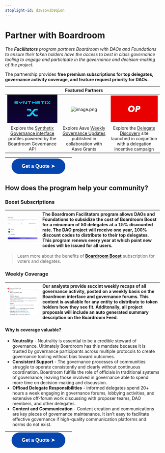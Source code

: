 ```yaml
---
stoplight-id: d38s5vzb9qion
---
```


# Partner with Boardroom

*The **Facilitators** program partners Boardroom with DAOs and Foundations to ensure their token holders have the access to best in class governance tooling to engage and participate in the governance and decision-making of the project.*

The partnership provides **free premium subscriptions for top delegates, governance activity coverage, and feature request priority for DAOs.**

| |Featured Partners |    |   
|   :----:   |    :----:   |    :----:   |  
|![image.png](../../assets/images/EgfXUXyUwAAAiZM.jpeg)|![image.png](../../assets/images/Qué-es-AAVE.jpeg)|![image.png](../../assets/images/optimism-logo.png)|
| Explore the [Synthetix Governance interface](https://governance.synthetix.io/councils) profiles powered by the Boardroom Governance API | Explore Aave [Weekly Governance Updates](https://boardroom.io/aave/resources/Weekly%20Recaps) published in collaboration with Aave Grants | Explore the [Delegate Discovery](https://boardroom.io/optimism/delegates) site launched in conjuntion with a delegation incentive campaign|

| |<a href="https://calendly.com/d/d5z-6wd-6vs/facilitators-program-onboarding"><button style="all:unset;font-family:Helvetica,Arial,sans-serif;display:inline-block;max-width:100%;white-space:nowrap;overflow:hidden;text-overflow:ellipsis;background-color:#0445AF;color:#FFFFFF;font-size:16px;border-radius:25px;padding:0 33px;font-weight:bold;height:50px;cursor:pointer;line-height:50px;text-align:center;margin:0;text-decoration:none;">Get a Quote ➤</button><a/> | |
|   :----:   |    :----:   |    :----:   |  

## How does the program help your community?

### Boost Subscriptions

|![image.png](../../assets/images/ftnqdHbiSm.gif)|The Boardroom Facilitators program allows DAOs and Foundations to subsidize the cost of Boardroom Boost for a minumum of 50 delegates at a **15% discounted rate**. The DAO project will receive one year, 100% discount codes to distribute to their top delegates. This program renews every year at which point new codes will be issued for all users. |
|    :----:   |    :----  |  

> Learn more about the benefits of [**Boardroom Boost**](https://docs.boardroom.io/docs/documentation/zbsw77pvetvib-boost-your-experience) subscription for voters and delegates.

### Weekly Coverage

|![image.png](../../assets/images/image-65.png) | Our analysts provide succint weekly recaps of all governance activity, posted on a weekly basis on the Boardroom interface and governance forums. This content is available for any entity to distribute to token holders how they see fit. Additonally, all project proposals will include an auto generated summary description on the Boardroom Feed.  |
|    :----:   |    :----  |  

#### **Why is coverage valuable?**

- **Neutrality** - Neutrality is essential to be a credible steward of governance. Ultimately Boardroom has this mandate because it is trusted by governance participants across multiple protocols to create governance tooling without bias toward outcomes.
- **Consistent Support** - The governance processes of communities struggle to operate consistently and clearly without continuous coordination. Boardroom fulfills the role of officials in traditional systems of governance, leaving those involved in governance able to spend more time on decision-making and discussion.
- **Offload Delegate Responsibilities** - informed delegates spend 20+ hours a week engaging in governance forums, lobbying activities, and extensive off-forum work discussing with proposer teams, DAO members, and other delegates.
- **Content and Communication** - Content creation and communications are key pieces of governance maintenance. It isn't easy to facilitate effective governance if high-quality communication platforms and norms do not exist.

| |<a href="https://calendly.com/d/d5z-6wd-6vs/facilitators-program-onboarding"><button style="all:unset;font-family:Helvetica,Arial,sans-serif;display:inline-block;max-width:100%;white-space:nowrap;overflow:hidden;text-overflow:ellipsis;background-color:#0445AF;color:#FFFFFF;font-size:16px;border-radius:25px;padding:0 33px;font-weight:bold;height:50px;cursor:pointer;line-height:50px;text-align:center;margin:0;text-decoration:none;">Get a Quote ➤</button><a/> | |
|   :----:   |    :----:   |    :----:   |  

